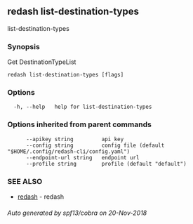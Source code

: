 ## redash list-destination-types

list-destination-types

### Synopsis

Get DestinationTypeList

```
redash list-destination-types [flags]
```

### Options

```
  -h, --help   help for list-destination-types
```

### Options inherited from parent commands

```
      --apikey string         api key
      --config string         config file (default "$HOME/.config/redash-cli/config.yaml")
      --endpoint-url string   endpoint url
      --profile string        profile (default "default")
```

### SEE ALSO

* [redash](redash.md)	 - redash

###### Auto generated by spf13/cobra on 20-Nov-2018
